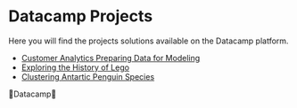 # Datacamp Projects
Here you will find the projects solutions available on the Datacamp platform.  

- [Customer Analytics Preparing Data for Modeling](https://github.com/guillermovc/Datacamp-Projects/tree/master/Customer%20Analytics%20Preparing%20Data%20for%20Modeling/notebook.ipynb)
- [Exploring the History of Lego](https://github.com/guillermovc/Datacamp-Projects/tree/master/Exploring%20the%20History%20of%20Lego/notebook.ipynb)
- [Clustering Antartic Penguin Species](https://github.com/guillermovc/Datacamp-Projects/tree/master/Clustering%20Antartic%20Penguin%20Species/penguins.ipynb)

💚Datacamp💚